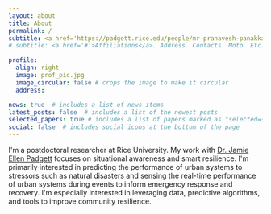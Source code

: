 ```yaml
---
layout: about
title: About
permalink: /
subtitle: <a href='https://padgett.rice.edu/people/mr-pranavesh-panakkal'>Rice University</a>
# subtitle: <a href='#'>Affiliations</a>. Address. Contacts. Moto. Etc.

profile:
  align: right
  image: prof_pic.jpg
  image_circular: false # crops the image to make it circular
  address:

news: true  # includes a list of news items
latest_posts: false  # includes a list of the newest posts
selected_papers: true # includes a list of papers marked as "selected={true}"
social: false  # includes social icons at the bottom of the page
---
```

I'm a postdoctoral researcher at Rice University. My work with [Dr. Jamie Ellen Padgett](https://padgett.rice.edu) focuses on situational awareness and smart resilience. I'm primarily interested in predicting the performance of urban systems to stressors such as natural disasters and sensing the real-time performance of urban systems during events to inform emergency response and recovery. I'm especially interested in leveraging data, predictive algorithms, and tools to improve community resilience.